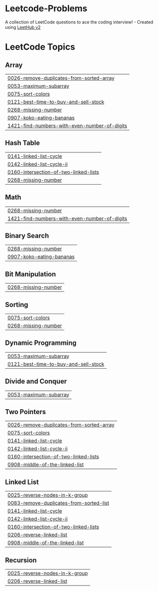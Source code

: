 # Leetcode-Problems
A collection of LeetCode questions to ace the coding interview! - Created using [LeetHub v2](https://github.com/arunbhardwaj/LeetHub-2.0)

<!---LeetCode Topics Start-->
# LeetCode Topics
## Array
|  |
| ------- |
| [0026-remove-duplicates-from-sorted-array](https://github.com/aanandmrh222/Leetcode-Problems/tree/master/0026-remove-duplicates-from-sorted-array) |
| [0053-maximum-subarray](https://github.com/aanandmrh222/Leetcode-Problems/tree/master/0053-maximum-subarray) |
| [0075-sort-colors](https://github.com/aanandmrh222/Leetcode-Problems/tree/master/0075-sort-colors) |
| [0121-best-time-to-buy-and-sell-stock](https://github.com/aanandmrh222/Leetcode-Problems/tree/master/0121-best-time-to-buy-and-sell-stock) |
| [0268-missing-number](https://github.com/aanandmrh222/Leetcode-Problems/tree/master/0268-missing-number) |
| [0907-koko-eating-bananas](https://github.com/aanandmrh222/Leetcode-Problems/tree/master/0907-koko-eating-bananas) |
| [1421-find-numbers-with-even-number-of-digits](https://github.com/aanandmrh222/Leetcode-Problems/tree/master/1421-find-numbers-with-even-number-of-digits) |
## Hash Table
|  |
| ------- |
| [0141-linked-list-cycle](https://github.com/aanandmrh222/Leetcode-Problems/tree/master/0141-linked-list-cycle) |
| [0142-linked-list-cycle-ii](https://github.com/aanandmrh222/Leetcode-Problems/tree/master/0142-linked-list-cycle-ii) |
| [0160-intersection-of-two-linked-lists](https://github.com/aanandmrh222/Leetcode-Problems/tree/master/0160-intersection-of-two-linked-lists) |
| [0268-missing-number](https://github.com/aanandmrh222/Leetcode-Problems/tree/master/0268-missing-number) |
## Math
|  |
| ------- |
| [0268-missing-number](https://github.com/aanandmrh222/Leetcode-Problems/tree/master/0268-missing-number) |
| [1421-find-numbers-with-even-number-of-digits](https://github.com/aanandmrh222/Leetcode-Problems/tree/master/1421-find-numbers-with-even-number-of-digits) |
## Binary Search
|  |
| ------- |
| [0268-missing-number](https://github.com/aanandmrh222/Leetcode-Problems/tree/master/0268-missing-number) |
| [0907-koko-eating-bananas](https://github.com/aanandmrh222/Leetcode-Problems/tree/master/0907-koko-eating-bananas) |
## Bit Manipulation
|  |
| ------- |
| [0268-missing-number](https://github.com/aanandmrh222/Leetcode-Problems/tree/master/0268-missing-number) |
## Sorting
|  |
| ------- |
| [0075-sort-colors](https://github.com/aanandmrh222/Leetcode-Problems/tree/master/0075-sort-colors) |
| [0268-missing-number](https://github.com/aanandmrh222/Leetcode-Problems/tree/master/0268-missing-number) |
## Dynamic Programming
|  |
| ------- |
| [0053-maximum-subarray](https://github.com/aanandmrh222/Leetcode-Problems/tree/master/0053-maximum-subarray) |
| [0121-best-time-to-buy-and-sell-stock](https://github.com/aanandmrh222/Leetcode-Problems/tree/master/0121-best-time-to-buy-and-sell-stock) |
## Divide and Conquer
|  |
| ------- |
| [0053-maximum-subarray](https://github.com/aanandmrh222/Leetcode-Problems/tree/master/0053-maximum-subarray) |
## Two Pointers
|  |
| ------- |
| [0026-remove-duplicates-from-sorted-array](https://github.com/aanandmrh222/Leetcode-Problems/tree/master/0026-remove-duplicates-from-sorted-array) |
| [0075-sort-colors](https://github.com/aanandmrh222/Leetcode-Problems/tree/master/0075-sort-colors) |
| [0141-linked-list-cycle](https://github.com/aanandmrh222/Leetcode-Problems/tree/master/0141-linked-list-cycle) |
| [0142-linked-list-cycle-ii](https://github.com/aanandmrh222/Leetcode-Problems/tree/master/0142-linked-list-cycle-ii) |
| [0160-intersection-of-two-linked-lists](https://github.com/aanandmrh222/Leetcode-Problems/tree/master/0160-intersection-of-two-linked-lists) |
| [0908-middle-of-the-linked-list](https://github.com/aanandmrh222/Leetcode-Problems/tree/master/0908-middle-of-the-linked-list) |
## Linked List
|  |
| ------- |
| [0025-reverse-nodes-in-k-group](https://github.com/aanandmrh222/Leetcode-Problems/tree/master/0025-reverse-nodes-in-k-group) |
| [0083-remove-duplicates-from-sorted-list](https://github.com/aanandmrh222/Leetcode-Problems/tree/master/0083-remove-duplicates-from-sorted-list) |
| [0141-linked-list-cycle](https://github.com/aanandmrh222/Leetcode-Problems/tree/master/0141-linked-list-cycle) |
| [0142-linked-list-cycle-ii](https://github.com/aanandmrh222/Leetcode-Problems/tree/master/0142-linked-list-cycle-ii) |
| [0160-intersection-of-two-linked-lists](https://github.com/aanandmrh222/Leetcode-Problems/tree/master/0160-intersection-of-two-linked-lists) |
| [0206-reverse-linked-list](https://github.com/aanandmrh222/Leetcode-Problems/tree/master/0206-reverse-linked-list) |
| [0908-middle-of-the-linked-list](https://github.com/aanandmrh222/Leetcode-Problems/tree/master/0908-middle-of-the-linked-list) |
## Recursion
|  |
| ------- |
| [0025-reverse-nodes-in-k-group](https://github.com/aanandmrh222/Leetcode-Problems/tree/master/0025-reverse-nodes-in-k-group) |
| [0206-reverse-linked-list](https://github.com/aanandmrh222/Leetcode-Problems/tree/master/0206-reverse-linked-list) |
<!---LeetCode Topics End-->
